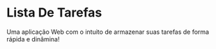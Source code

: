 # Lista De Tarefas
 Uma aplicação Web com o intuito de armazenar suas tarefas de forma rápida e dinâmina!
